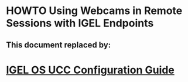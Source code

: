 # HOWTO Using Webcams in Remote Sessions with IGEL Endpoints

## This document replaced by:

# [IGEL OS UCC Configuration Guide](http://files.igelcommunity.com/igelos_ucc_guide.pdf)
